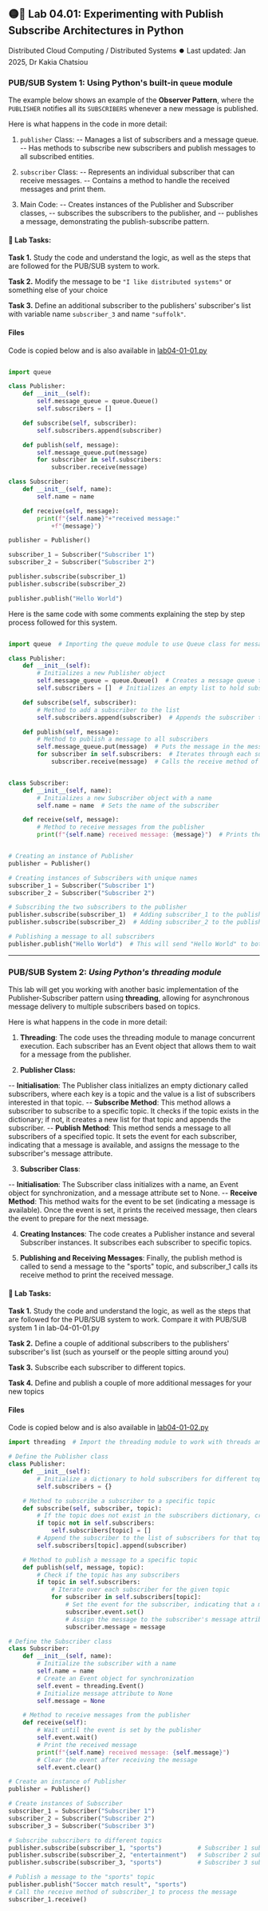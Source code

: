 
## 🟡🧪 Lab 04.01: Experimenting with Publish Subscribe Architectures in Python
Distributed Cloud Computing / Distributed Systems ⏺️ Last updated: Jan 2025, Dr Kakia Chatsiou

### PUB/SUB System 1: Using Python's built-in `queue` module

The example below shows an example of the **Observer Pattern**, where the `PUBLISHER` notifies 
 all its `SUBSCRIBERS` whenever a new message is published.
  
 Here is what happens in the code in more detail:

 1. `publisher` Class:
 -- Manages a list of subscribers and a message queue.
 -- Has methods to subscribe new subscribers and publish messages to all subscribed entities.

 2. `subscriber` Class:
 -- Represents an individual subscriber that can receive messages.
 -- Contains a method to handle the received messages and print them.

 3. Main Code:
 -- Creates instances of the Publisher and Subscriber classes, 
 -- subscribes the subscribers to the publisher, and 
 -- publishes a message, demonstrating the publish-subscribe pattern.


#### 🧪 Lab Tasks:

**Task 1.** Study the code and understand the logic, as well as the steps that are followed for the PUB/SUB system to work.

**Task 2.** Modify the message to be `"I like distributed systems"` or something else of your choice

**Task 3.** Define an additional subscriber to the publishers' subscriber's list with variable name `subscriber_3` and name `"suffolk"`.

#### Files
Code is copied below and is also available in [lab04-01-01.py](lab-04-01-01.py)


```python

import queue

class Publisher:
	def __init__(self):
		self.message_queue = queue.Queue()
		self.subscribers = []

	def subscribe(self, subscriber):
		self.subscribers.append(subscriber)

	def publish(self, message):
		self.message_queue.put(message)
		for subscriber in self.subscribers:
			subscriber.receive(message)

class Subscriber:
	def __init__(self, name):
		self.name = name

	def receive(self, message):
		print(f"{self.name}"+"received message:"
			+f"{message}")

publisher = Publisher()

subscriber_1 = Subscriber("Subscriber 1")
subscriber_2 = Subscriber("Subscriber 2")

publisher.subscribe(subscriber_1)
publisher.subscribe(subscriber_2)

publisher.publish("Hello World")

```
Here is the same code with some comments explaining the step by step process followed for this system.

```python

import queue  # Importing the queue module to use Queue class for message handling

class Publisher:
    def __init__(self):
        # Initializes a new Publisher object
        self.message_queue = queue.Queue()  # Creates a message queue to store messages
        self.subscribers = []  # Initializes an empty list to hold subscribers

    def subscribe(self, subscriber):
        # Method to add a subscriber to the list
        self.subscribers.append(subscriber)  # Appends the subscriber to the subscribers list

    def publish(self, message):
        # Method to publish a message to all subscribers
        self.message_queue.put(message)  # Puts the message in the message queue
        for subscriber in self.subscribers:  # Iterates through each subscriber
            subscriber.receive(message)  # Calls the receive method of each subscriber with the message


class Subscriber:
    def __init__(self, name):
        # Initializes a new Subscriber object with a name
        self.name = name  # Sets the name of the subscriber

    def receive(self, message):
        # Method to receive messages from the publisher
        print(f"{self.name} received message: {message}")  # Prints the message received by the subscriber


# Creating an instance of Publisher
publisher = Publisher()

# Creating instances of Subscribers with unique names
subscriber_1 = Subscriber("Subscriber 1")
subscriber_2 = Subscriber("Subscriber 2")

# Subscribing the two subscribers to the publisher
publisher.subscribe(subscriber_1)  # Adding subscriber_1 to the publisher's subscribers list
publisher.subscribe(subscriber_2)  # Adding subscriber_2 to the publisher's subscribers list

# Publishing a message to all subscribers
publisher.publish("Hello World")  # This will send "Hello World" to both subscribers


```
-----------------------------------------------------

### PUB/SUB System 2: _Using Python's threading module_

This lab will get you working with another basic implementation of the Publisher-Subscriber 
 pattern using **threading**, allowing for asynchronous message delivery to multiple 
 subscribers based on topics.

Here is what happens in the code in more detail:

 1. **Threading**: The code uses the threading module to manage concurrent execution. 
 Each subscriber has an Event object that allows them to wait for a message from the 
 publisher.
 
 2. **Publisher Class:**
 
 -- **Initialisation**: The Publisher class initializes an empty dictionary called 
    subscribers, where each key is a topic and the value is a list of subscribers 
    interested in that topic.
 -- **Subscribe Method**: This method allows a subscriber to subscribe to a specific 
    topic. It checks if the topic exists in the dictionary; if not, it creates a 
    new list for that topic and appends the subscriber.
 -- **Publish Method**: This method sends a message to all subscribers of a specified 
    topic. It sets the event for each subscriber, indicating that a message is 
    available, and assigns the message to the subscriber's message attribute.

 3. **Subscriber Class**: 
 
 -- **Initialisation**: The Subscriber class initializes with a name, an Event object 
    for synchronization, and a message attribute set to None.
 -- **Receive Method**: This method waits for the event to be set (indicating a message 
    is available). Once the event is set, it prints the received message, then clears 
    the event to prepare for the next message.
 
 4. **Creating Instances**: The code creates a Publisher instance and several Subscriber 
    instances. It subscribes each subscriber to specific topics.
 
 5. **Publishing and Receiving Messages**: Finally, the publish method is called to send 
    a message to the "sports" topic, and subscriber_1 calls its receive method to 
    print the received message.

#### 🧪 Lab Tasks:
**Task 1.** Study the code and understand the logic, as well as the steps that are followed for the PUB/SUB system to work. Compare it with PUB/SUB system 1 in lab-04-01-01.py

**Task 2.** Define a couple of additional subscribers to the publishers' subscriber's list (such as yourself or the people sitting around you)

**Task 3.** Subscribe each subscriber to different topics.

**Task 4.**  Define and publish a couple of more additional messages for your new topics

#### Files
Code is copied below and is also available in [lab04-01-02.py](./lab-04-01-02.py)

```python
import threading  # Import the threading module to work with threads and events.

# Define the Publisher class
class Publisher:
    def __init__(self):
        # Initialize a dictionary to hold subscribers for different topics
        self.subscribers = {}

    # Method to subscribe a subscriber to a specific topic
    def subscribe(self, subscriber, topic):
        # If the topic does not exist in the subscribers dictionary, create a new list for it
        if topic not in self.subscribers:
            self.subscribers[topic] = []
        # Append the subscriber to the list of subscribers for that topic
        self.subscribers[topic].append(subscriber)

    # Method to publish a message to a specific topic
    def publish(self, message, topic):
        # Check if the topic has any subscribers
        if topic in self.subscribers:
            # Iterate over each subscriber for the given topic
            for subscriber in self.subscribers[topic]:
                # Set the event for the subscriber, indicating that a message is available
                subscriber.event.set()
                # Assign the message to the subscriber's message attribute
                subscriber.message = message

# Define the Subscriber class
class Subscriber:
    def __init__(self, name):
        # Initialize the subscriber with a name
        self.name = name
        # Create an Event object for synchronization
        self.event = threading.Event()
        # Initialize message attribute to None
        self.message = None

    # Method to receive messages from the publisher
    def receive(self):
        # Wait until the event is set by the publisher
        self.event.wait()
        # Print the received message
        print(f"{self.name} received message: {self.message}")
        # Clear the event after receiving the message
        self.event.clear()

# Create an instance of Publisher
publisher = Publisher()

# Create instances of Subscriber
subscriber_1 = Subscriber("Subscriber 1")
subscriber_2 = Subscriber("Subscriber 2")
subscriber_3 = Subscriber("Subscriber 3")

# Subscribe subscribers to different topics
publisher.subscribe(subscriber_1, "sports")          # Subscriber 1 subscribes to "sports"
publisher.subscribe(subscriber_2, "entertainment")   # Subscriber 2 subscribes to "entertainment"
publisher.subscribe(subscriber_3, "sports")          # Subscriber 3 subscribes to "sports"

# Publish a message to the "sports" topic
publisher.publish("Soccer match result", "sports")
# Call the receive method of subscriber_1 to process the message
subscriber_1.receive()
```